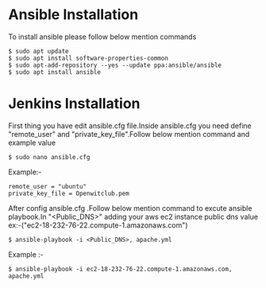 # Ansible Installation
To install ansible please follow below mention commands
```
$ sudo apt update
$ sudo apt install software-properties-common
$ sudo apt-add-repository --yes --update ppa:ansible/ansible
$ sudo apt install ansible

```

# Jenkins Installation

First thing you have edit ansible.cfg file.Inside ansible.cfg you need define "remote_user" 
and "private_key_file".Follow below mention command and example value

```
$ sudo nano ansible.cfg 
```
Example:-
```
remote_user = "ubuntu"
private_key_file = Openwitclub.pem
```
After config ansible.cfg .Follow below mention command to excute ansible playbook.In "<Public_DNS>" 
adding your aws ec2 instance public dns value ex:-("ec2-18-232-76-22.compute-1.amazonaws.com") 
```
$ ansible-playbook -i <Public_DNS>, apache.yml
```
Example :-
```
$ ansible-playbook -i ec2-18-232-76-22.compute-1.amazonaws.com, apache.yml
```

